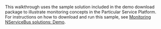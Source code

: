This walkthrough uses the sample solution included in the demo download package to illustrate monitoring concepts in the Particular Service Platform. For instructions on how to download and run this sample, see [Monitoring NServiceBus solutions: Demo](./).
